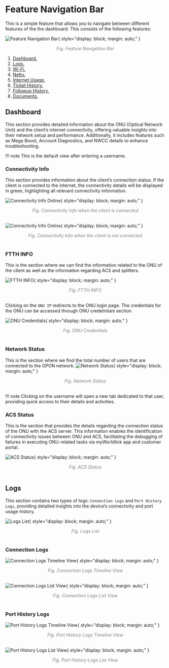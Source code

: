 # Feature Navigation Bar

This is a simple feature that allows you to navigate between different features of the the dashboard. This consists of the following features:

![Feature Navigation Bar](img/feature-navigation-bar.png){ style="display: block; margin: auto;" }

<div align="center">
<i style="font-size: 14px; color: grey;">Fig. Feature Navigation Bar</i>
</div>

1. [Dashboard.](#dashboard)
1. [Logs.](#logs)
1. [Wi-Fi.](#wi-fi)
1. [Nettv.](#nettv)
1. [Internet Usage.](#internet-usage)
1. [Ticket History.](#ticket-history)
1. [Followup History.](#followup-history)
1. [Documents.](#documents)

## Dashboard 

This section provides detailed information about the ONU (Optical Network Unit) and the client’s internet connectivity, offering valuable insights into their network setup and performance. Additionally, it includes features such as Mega Boost, Account Diagnostics, and NWCC details to enhance troubleshooting.

!!! note
    This is the default view after entering a username.

### Connectivity Info

This section provides information about the client’s connection status. If the client is connected to the internet, the connectivity details will be displayed in green, highlighting all relevant connectivity information.

<!-- NEED TO CHANGE IMAGE -->
![Connectivity Info Online](img/connectivity-info.png){ style="display: block; margin: auto;" }

<div align="center">
<i style="font-size: 14px; color: grey;">Fig. Connectivity Info when the client is connected</i>
</div><br>

![Connectivity Info Online](img/connectivity-info-offline.png){ style="display: block; margin: auto;" }

<div align="center">
<i style="font-size: 14px; color: grey;">Fig. Connectivity Info when the client is not connected</i>
</div><br>

### FTTH INFO
This is the section where we can find the information related to the ONU of the client as well as the information regarding ACS and splitters.

![FTTH INFO](img/ftth-info.png){ style="display: block; margin: auto;" }

<div align="center">
<i style="font-size: 14px; color: grey;">Fig. FTTH INFO</i>
</div><br>

Clicking on the `ONU IP` redirects to the ONU login page. The credentials for the ONU can be accessed through ONU credetntials section

![ONU Credentials](img/onu-credentials.png){ style="display: block; margin: auto;" }

<div align="center">
<i style="font-size: 14px; color: grey;">Fig. ONU Credentials</i>
</div><br>

### Network Status
This is the section where we find the total number of users that are connected to the GPON network.
![Network Status](img/network-status.png){ style="display: block; margin: auto;" }

<div align="center">
<i style="font-size: 14px; color: grey;">Fig. Network Status</i>
</div><br>

!!! note
    Clicking on the username will open a new tab dedicated to that user, providing quick access to their details and activities.

### ACS Status

This is the section that provides the details regarding the connection status of the ONU with the ACS server.
This information enables the identification of connectivity issues between ONU and ACS, facilitating the debugging of failures in executing ONU-related tasks via myWorldlink app and customer portal.

![ACS Status](img/acs-status.png){ style="display: block; margin: auto;" }

<div align="center">
<i style="font-size: 14px; color: grey;">Fig. ACS Status</i>
</div><br>

## Logs

This section contains two types of logs: `Connection Logs` and `Port History Logs`, providing detailed insights into the device’s connectivity and port usage history.

![Logs List](img/logs-list.png){ style="display: block; margin: auto;" }

<div align="center">
<i style="font-size: 14px; color: grey;">Fig. Logs List</i>
</div><br>

### Connection Logs
![Connection Logs Timeline View](img/connection-logs-timeline-view.png){ style="display: block; margin: auto;" }

<div align="center">
<i style="font-size: 14px; color: grey;">Fig. Connection Logs Timeline View</i>
</div><br>

![Connection Logs List View](img/connection-logs-listview.png){ style="display: block; margin: auto;" }

<div align="center">
<i style="font-size: 14px; color: grey;">Fig. Connection Logs List View</i>
</div><br>

### Port History Logs
![Port History Logs Timeline View](img/port-history-timeline.png){ style="display: block; margin: auto;" }

<div align="center">
<i style="font-size: 14px; color: grey;">Fig. Port History Logs Timeline View</i>
</div><br>

![Port History Logs List View](img/port-history-list.png){ style="display: block; margin: auto;" }

<div align="center">
<i style="font-size: 14px; color: grey;">Fig. Port History Logs List View</i>
</div><br>
